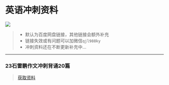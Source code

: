 # 英语冲刺资料

![](https://files.mdnice.com/user/21391/55766dc9-1d68-4412-a827-1c9462597f8a.png)

> - 默认为百度网盘链接，其他链接会额外补充
> - 链接失效或有问题可以加微信`qjl988ky`
> - 冲刺资料还在不断更新补充中...

---

### 23石雷鹏作文冲刺背诵20篇

> [获取资料](https://pan.baidu.com/s/1UgTegDDV1stfQ6vxRkjKtw?pwd=a6wh)